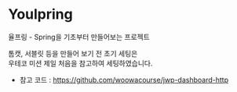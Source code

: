 # Youlpring
율프링 - Spring을 기초부터 만들어보는 프로젝트

톰캣, 서블릿 등을 만들어 보기 전 초기 세팅은   
우테코 미션 제일 처음을 참고하여 세팅하였습니다.  
* 참고 코드 : https://github.com/woowacourse/jwp-dashboard-http
